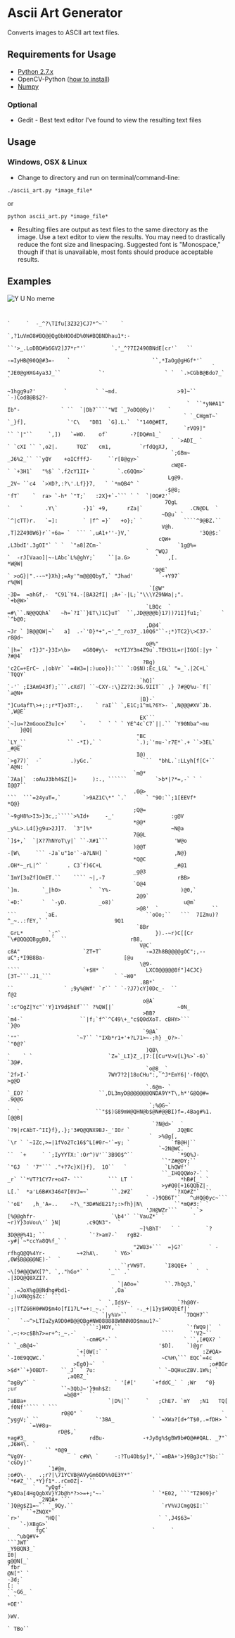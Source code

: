# Ascii Art Generator
Converts images to ASCII art text files.

## Requirements for Usage
- [Python 2.7.x](https://www.python.org/)
- OpenCV-Python ([how to install](http://opencv-python-tutroals.readthedocs.io/en/latest/py_tutorials/py_setup/py_setup_in_windows/py_setup_in_windows.html))
- [Numpy](http://www.numpy.org/)

### Optional
- Gedit - Best text editor I've found to view the resulting text files

## Usage
### Windows, OSX & Linux
- Change to directory and run on terminal/command-line:

```./ascii_art.py *image_file*```

or

```python ascii_art.py *image_file*```

- Resulting files are output as text files to the same directory as the image. Use a text editor to view the results. You may need to drastically reduce the font size and linespacing. Suggested font is "Monospace," though if that is unavailable, most fonts should produce acceptable results.

## Examples
![Y U No meme](https://github.com/jtompkins84/ascii_art_generator/blob/master/test_images/YUNo_meme.jpg "Y U No meme")

<code>
                                                                                 `     `  -_^?\TIfu[3Z32}CJ7*^~``    `                                                         
                                                                                 `,?1uVmO8#BQ@@Qg0bHOOdD%0N#BQBNDhau1*:-                                                       
                                                                         ``'>_.LoDBQ#b6GV2]J7*r"'`        `.'_^?7I2490BNdE[cr'`   ``                                           
                                                                      -=IyHB@90Q@#3=-    `                          ``,*IaOg@gHGf*'`                                           
                                                                 ` "JE0@gHXG4ya3J_``            `'                   ` `  `.>CGbB@Bdo7_` `                                     
                                                                ~1hgg9u?'         `         ` `~md.                   >9]~``  `-)CodB@B$2?-                                    
                                                         `  ``*yN#A1"                          Ib"-             ` ``  `|Db7````"WI `_7oDQ@8y)'    `                            
                                                        ` `_CHgmT~`                           `_}f],             `'C\   "DB1  `G].L.`  `"140@#ET,                              
                                                        `rV09]"                                     `` `|"``     `,])   `=WO.    of`       -?[DQ#m1_`                          
                                                    ` `>ADI_ `                                      ` `cXI `` `,o2|.      TQZ`   cm1,         `rfdQgXJ,                        
                                                    `;GBm~                                                      _J6%2_`` ``yQY    +oICfffJ-     ``r[8@gy>`                     
                                                    cW@E-                                                       ` `+3H1`   "%$` `.f2cY1II+ `       `.c6QQm>`                   
                                                   Lg@9.                                                             _2V~ ``c4  `>XD?,:?\'.Lf}}7,   ` `*mQB4^ `                
                                                  -$@8;                                                     'fT`    `  ra> `-h* `"T;`   :2X}+`-``` ` `  `|OQ#2'`               
                                                  7QgL                                          `   `       .Y\`        -}1` +9,      rZa|`               .CN@DL  `            
                                                 ~D@u` `                                        `^|cTT)r.   `=]:        ` |f^ =}`   +o};` `             ````^9@BZ.``           
                                                 V@h.                                           ,T]2Z498W6}r``+6a= `  ``` `,uA1+''-}V,`                      '3Q@$:`           
                                                cQW+                                                    ,L3bdI'.3gOI"` ` `  `"a8]ZCm-`                        `1g@%=           
                                            `  ^WQJ                                          `  -rJ[Vaao]|~-LAbc`L%@ghY;`    ``|a.G>        `   ,[.             *W@W|          
                                              '9@E`                                         ` >oG}|".--~*}Xh};=Ay'"m@@@QbyT,` "Jhad'        `-+Y97`              r%@W|         
                                             `[@W"                                          -3D=  =ahGf,-  "C91`Y4.-[BA32fI| ;A+`-|L;`"\\\YZ9NWa|;".             `+b@W>`       
                                            `LBQc  `                                        =#\``.N@@QQhA`   ~h=`?I``}ET\)1C}uT`  ``,JD@@@@b}17))71I]fu1;`      ` `^b@0;       
                                            ,D@4`                                           ~Jr ` ]B@@QW|~`   a]  .-`'D}*+",~'_^_ro37_.10Q6"``-;*)TC2}\>C37-`       r8@d~      
                                            o@%"                                            `|h=`  rI}J"-}3I>\b>    =G8Q#y\-  +cYIJY3m4Z9u`.TEH31L=r|IGO[:|y+ `      ?#@4`     
                                           ?Bg)                                               'c2C=+ErC~ ,|obVr` `=4W3=|:)uoo}):``` `:O$N):Ec_LGL` "=_`.|2C+L`       `TQQY`    
                                          `hQ]`                                             `-'` ;I3Am943f);```.cXd7] ``~CXY-:\}Z2?2:3G.9IIT`` ,} 7#@Q%u-`f[`         `a@N+    
                                          |B}-`                                             "]Cu4afT\>+;:;r*T}o3T:,.    ` raI`` `,E1C;1^mL?6Y>- `,N@@@#XV`Jb.         `,W@E`   
                                          EX```                                             `~]u=?2mGoooZ3u]c+`    `-    `  ` ` ` YE^4c`C7`||.`` `Y90Nba^~mu        `   }@Q|   
                                         "BC                                              `LY_``             `` -*I),` `           `.);`'mu-`r7E*`.+ ``>3EL`            _#@E`  
                                         I@)                                             `>g77)`  -`         .)yGc.`                ```  "bhL.`:LLyh[f[C+``             `A@N: `
                                        `m@*                                              `7Aa|`  :oAuJ3bh4$Z[]+     ):., ``````         `>b*|?*=,-` ` `                 I@@7``
                                        .0@>                                                ```  ```=24yuT=,`       `>9AZ1C\*" `.`      ` "9O:``;1[EEVf*                 *Q@}  
                                        ;Q@=                                                                         `~9gH8%>I3>}3c,;`````>%Id+     -_'                  :g@V  
                                        *@@*                                                                         _y%L>.L4[}g9u>2J]7.  `3"]%*                         ~N@a  
                                        7@@L                                                                        `]$+,`  `|X?7hNYoT\y|` ``-X#1```                     'W@o  
                                        )@@T                                                                        -[W\     ``` -Ja`u"1o'`-a?LNH] `                     ,N@}  
                                        *Q@C                                                                        .OH*~_rL|^` `      . C3`f)6C+L                       _#@1  
                                        _g@3                                                                       `ImY[3oZf]OmET.``    ```` ~|,-7                       rBB>  
                                        `O@4                                                                      `]m.       `_|hO>         `  `Y%-                      )@0,` 
                                         2@9`                                                                    `+D:`      `  `-yD.          _o8)`                      u@m`  
                                         >@8'  `                 `` ```         `aE.                            ``oOo;``   ```  7IZmu)?^_~..:fEY,` `                     9Q1   
                                         `8Br                      _GrL*        `;^`                              }).-~r)C[[Cr   `\#@QQ@QBggB0,`  ``                    rB8,   
                                          V@C`                      c8A"                    `ZT+T`              -=JZh8B@@@@gOC";,--uC";*I9B8Ba-                         [@u    
                                          \@9-                      ````                    `+$H* `             LXC0@@@@@8f"]4CJC}[3T~```.J1_```                    ` `~W0"    
                                          .8B*`                                               ``                ` ;9y%@Wf' `r`` ` `-?J7)cY]0Dc_-  ``                   f@2     
                                           o@A`                                                                 `:c"OgZ|Yc"`'Y}1Y9d$hEf``` ?%QW[|`                    ~0N_     
                                           >BB?                                           `m4-`                  ``|f;`f^`^C49\+_"c$Q0dXoT. cBHY>```                 `}@o      
                                           `9@A`                                          `""`                  `~7`` `"IXb*r1+'+?L71>~-;h} _O?>-`                  `"0@?`     
                                            )QB\                                `    ` `                        `Z=`_LI}Z_,|7:[[Cu*V>V[L}%>`-6)`                    `3@#.      
                                            `o@8_ `                             `2f>I-`                         7WY7?2|18oCHu":,`^J*EmY6|'-f0@Q\                    >g@D       
                                            `.6@m- `                            `_EO? `                      ``,DL3myD@@@@@@@QNDA9Y*T\,h*'G@Q@#=                   .9@@G       
                                             `;%@G~`                            `  `                        ``"$$)G89mW@QHN@b$@N#@@BI)f=.4Bag#%1.                  [@@B|       
                                              `?N@d>`  `                                                    `?9|rCAbT-^II}f},.};'3#Q@QNX9BJ-_'IOr `               JQ@BC        
                                             `  >%@g[,                                                      `\r ` `~IZc,>=|1fVo2Tc16$^L[#0r~'`=y; `             `fB@H|``       
                                                `~2N@WC. `                                              ``  `+     ` `;IyYYTX:`:Or^)V'``3B9O$^``              `*9Q%J-          
                                                 ``"Z#@DY;``                                              `"GJ  ` '7"``` ."+?7c}X[}f},  1O``   `            `LhQWf'`           
                                                 ``_IHQQQWo?-` `                                    _r` ``*VT?1CY7r+o47- ```        ``` LT `               *hB#[_` `           
                                                 >y#Q0[+16QQbZ|-                                   L[.`  *a'L6B#X34647[0VJ=~`       ``.2#Z`             `?XQ#Z"`  ``           
                                            ` -)9QB6T'`   ^uHQ@0yc~```                          `'oE'   ,h_'A=..    ~?\_"3D#NdE21?;:>fh}|N\          ``*mQ#3:` `               
                                            'JH@WZr```    ` `>[%@@ghfr-                        `\b4'` ``VauZ*` `         ` ~r)Y}3oVou\'` }N|        .c9QN3"-  `                
                                          ~]%BhT'   ` `        `?3D@@@%41; ``              `'?>am7-`   rgB2-                             -y#|`~*ccYa8Q%f_` `                   
                                        "2W83+```  =}G?`        ` -rfhgQ@Q%4Yr-          ~+2hA\.     ` V6>`                               ,0W$B@@@@NE)-`  `                    
                                    ``rVW9T.      `I8QQE+ `           ~\[9#@@QWX[7^. `,."hGo*` `      `_`` .`                     `  ` .|3DQ@Q8XZI?.                           
                                   `|A0o=`        ``.7hQg3,`            ` .=JoX%g@@Ndhg#bd1-             `,Oa`                    `;)uXN@g$Zc:` ```                            
                             `  `,Id$Y~               `?h@0Y-                   -;|TfZG6H0#WD$m4o[fI17L*=+:_~.-`   `   ` -._+|1}y$WQQbEf|'                                     
                            ` `|y%V>``               `  `7DQH7``                     `   `-~^>LTIuZyA9D0#B@@QBg#NW088888WNNN0D$mau1?~`                                         
                        ````:}HOY,``                     `'fWQ9|`  `                                   `.~:+>c$Bh7>=r+^:_~.-`                           ````     `'V2~``       
                        `-cm#G*-` `                     ` ``,[#QX? `                                    ` `_oB@4~`                                      '$D].    `)@gr         
                      `+[0W[:` `                            ` :Z#QA>                                    `-I0E9QQWC.`          ` ` `                      ~C%H\``` EQC`=4c      
                     >Eg0}~`  `                                 ;o#BGr                                  >$d*``+}OBDT-    ``_J` ` 7u:                    ` `~DQHucZBV.1W%; `    
                   ,aQBZ_`                                        ^agBy^` `                         ` '[#['     `+fddC_` ` ;Wr   ^0}   ;ur              ``~3QbJ~'}9mh$Z:       
                  =b@8*`  ``                                        ^aBBa+                          `|D%|``     `   ;ChE7. `mY   ;N1   TQ[              ,f0Nf'```` ` ```       
                 r0@O" `                                            ` ^yggV;` ``                  `'3BA_            ` `=XWa?[d+^T$0,.=fDH> `  `  `   `=V#8u~                   
                rD@$,`                                                  +ag#3_                    rdBu-            -+Jy8g%$gBW9b#Q@##QAL. _7"`     ,J6W4\. `                   
            `` *0@9_                                                      ^Vg0Y-               ` c#W\ `     -:?Tu4Ob$y]*,``=mBA+'>}9Bg3c*?$b:`` 'cGDy)'`                       
             `1#@m,                                                         :o#O\-    .;r?|\71YCVB@AVyGm6OD%%OE3Y*"`        `*6#Z_``.*Y}f1*..rCmOZ|-  ``                       
        `   "yQgf-`                                                           ^yBDa[4HgQgbXV}YJb@h*?>>=+;"~-`               ` `*E02, ```"TZ909}r`                              
        ` _2NQA+ ```                                                           `]Q@g$Z1=~`` `_9Qy.``                            `rV%VJCmgQ$I:``                                
    ` ``+ZNQX*`                                                                 `r>'        "HQ[`                               ` `,J4$63=`                                    
    `-)XBgG>`                                                                      `        fgC`                                 `     `                                       
   ^ubQ#V+                                                                              ```JWT`                                                                                
_Y9BQN3_`                                                                                 I0|                                                                                  
g@@N[_`                                                                                 `fbr                                                                                   
@N["` `                                                                                -3d;`                                                                                   
[: `                                                                                ``~G6_ `                                                                                   
` `                                                                                  +OE'`                                                                                     
                                                                                    )WV.                                                                                       
                                                                                 ` TBo``                                                                                       
</code>
